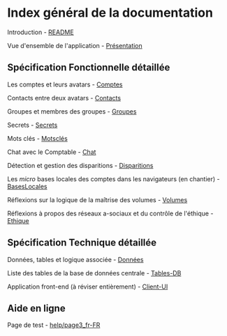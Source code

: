 # Index général de la documentation

Introduction - [README](./README.md)

Vue d'ensemble de l'application - [Présentation](./Présentation.md)

## Spécification Fonctionnelle détaillée

Les comptes et leurs avatars - [Comptes](./Comptes.md)

Contacts entre deux avatars - [Contacts](./Contacts.md)

Groupes et membres des groupes - [Groupes](./Groupes.md)

Secrets - [Secrets](./Secrets.md)

Mots clés - [Motsclés](./Motsclés.md)

Chat avec le Comptable - [Chat](./Chat.md)

Détection et gestion des disparitions - [Disparitions](./Disparitions.md)

Les _micro_ bases locales des comptes dans les navigateurs (en chantier) - [BasesLocales](.BasesLocales.md)

Réflexions sur la logique de la maîtrise des volumes - [Volumes](./Volumes.md)

Réflexions à propos des réseaux a-sociaux et du contrôle de l'éthique - [Ethique](./Ethique.md)

## Spécification Technique détaillée

Données, tables et logique associée - [Données](./Données.md)

Liste des tables de la base de données centrale - [Tables-DB](./Tables-DB.md)

Application front-end (à réviser entièrement) - [Client-UI](./Client-UI.md)

## Aide en ligne

Page de test - [help/page3_fr-FR](./help/page3_fr-FR.md)
